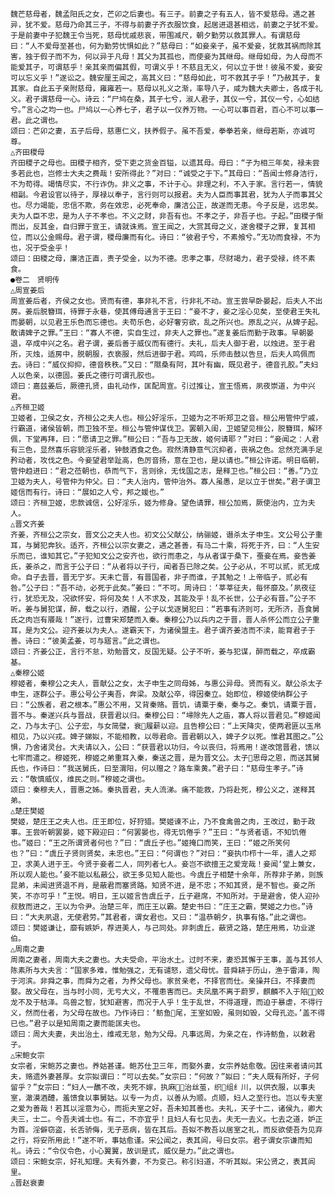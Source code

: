 <!-- { "loadSidebar": true } -->
    魏芒慈母者，魏孟阳氏之女，芒卯之后妻也。有三子。前妻之子有五人，皆不爱慈母。遇之甚异，犹不爱。慈母乃命其三子，不得与前妻子齐衣服饮食，起居进退甚相远，前妻之子犹不爱。于是前妻中子犯魏王令当死，慈母忧戚悲哀，带围减尺，朝夕勤劳以救其罪人。有谓慈母曰：“人不爱母至甚也，何为勤劳忧惧如此？”慈母曰：“如妾亲子，虽不爱妾，犹救其祸而除其害，独于假子而不为，何以异于凡母！其父为其孤也，而使妾为其继母。继母如母，为人母而不能爱其子，可谓慈乎！亲其亲而偏其假，可谓义乎！不慈且无义，何以立于世！彼虽不爱，妾安可以忘义乎！”遂讼之。魏安厘王闻之，高其义曰：“慈母如此，可不救其子乎！”乃赦其子，复其家。自此五子亲附慈母，雍雍若一。慈母以礼义之渐，率导八子，咸为魏大夫卿士，各成于礼义。君子谓慈母一心。诗云：“尸鸠在桑，其子七兮，淑人君子，其仪一兮，其仪一兮，心如结兮。”言心之均一也。尸鸠以一心养七子，君子以一仪养万物。一心可以事百君，百心不可以事一君。此之谓也。
    颂曰：芒卯之妻，五子后母，慈惠仁义，扶养假子。虽不吾爱，拳拳若亲，继母若斯，亦诚可尊。
    △齐田稷母
    齐田稷子之母也。田稷子相齐，受下吏之货金百镒，以遗其母。母曰：“子为相三年矣，禄未尝多若此也，岂修士大夫之费哉！安所得此？”对曰：“诚受之于下。”其母曰：“吾闻士修身洁行，不为苟得。竭情尽实，不行诈伪。非义之事，不计于心。非理之利，不入于家。言行若一，情貌相副。今君设官以待子，厚禄以奉子，言行则可以报君。夫为人臣而事其君，犹为人子而事其父也。尽力竭能，忠信不欺，务在效忠，必死奉命，廉洁公正，故遂而无患。今子反是，远忠矣。夫为人臣不忠，是为人子不孝也。不义之财，非吾有也。不孝之子，非吾子也。子起。”田稷子惭而出，反其金，自归罪于宣王，请就诛焉。宣王闻之，大赏其母之义，遂舍稷子之罪，复其相位，而以公金赐母。君子谓，稷母廉而有化。诗曰：“彼君子兮，不素飧兮。”无功而食禄，不为也，况于受金乎！
    颂曰：田稷之母，廉洁正直，责子受金，以为不德。忠孝之事，尽财竭力，君子受禄，终不素食。
    ●卷二　贤明传
    △周宣姜后
    周宣姜后者，齐侯之女也。贤而有德，事非礼不言，行非礼不动。宣王尝早卧晏起，后夫人不出房。姜后脱簪珥，待罪于永巷，使其傅母通言于王曰：“妾不才，妾之淫心见矣，至使君王失礼而晏朝，以见君王乐色而忘德也。夫苟乐色，必好奢穷欲，乱之所兴也。原乱之兴，从婢子起。敢请婢子之罪。”王曰：“寡人不德，实自生过，非夫人之罪也。”遂复姜后而勤于政事。早朝晏退，卒成中兴之名。君子谓，姜后善于威仪而有德行。夫礼，后夫人御于君，以烛进。至于君所，灭烛，适房中，脱朝服，衣亵服，然后进御于君。鸡鸣，乐师击鼓以告旦，后夫人鸣佩而去。诗曰：“威仪抑抑，德音秩秩。”又曰：“隰桑有阿，其叶有幽，既见君子，德音孔胶。”夫妇人以色亲，以德固。姜氏之德行可谓孔胶也。
    颂曰：嘉兹姜后，厥德孔贤，由礼动作，匡配周宣。引过推让，宣王悟焉，夙夜崇道，为中兴君。
    △齐桓卫姬
    卫姬者，卫侯之女，齐桓公之夫人也。桓公好淫乐，卫姬为之不听郑卫之音。桓公用管仲宁戚，行霸道，诸侯皆朝，而卫独不至。桓公与管仲谋伐卫。罢朝入闺，卫姬望见桓公，脱簪珥，解环佩，下堂再拜，曰：“愿请卫之罪。”桓公曰：“吾与卫无故，姬何请耶？”对曰：“妾闻之：人君有三色，显然喜乐容貌淫乐者，钟鼓酒食之色。寂然清静意气沉抑者，丧祸之色。忿然充满手足矜动者，攻伐之色。今妾望君举趾高，色厉音扬，意在卫也，是以请也。”桓公许诺。明日临朝，管仲趋进曰：“君之莅朝也，恭而气下，言则徐，无伐国之志，是释卫也。”桓公曰：“善。”乃立卫姬为夫人，号管仲为仲父。曰：“夫人治内，管仲治外。寡人虽愚，足以立于世矣。”君子谓卫姬信而有行。诗曰：“展如之人兮，邦之媛也。”
    颂曰：齐桓卫姬，忠款诚信，公好淫乐，姬为修身。望色请罪，桓公加焉，厥使治内，立为夫人。
    △晋文齐姜
    齐姜，齐桓公之宗女，晋文公之夫人也。初文公父献公，纳骊姬，谮杀太子申生。文公号公子重耳，与舅犯奔狄。适齐，齐桓公以宗女妻之，遇之甚善，有马二十乘，将死于齐，曰：“人生安乐而已，谁知其它。”子犯知文公之安齐也，欲行而患之，与从者谋于桑下，蚕妾在焉。妾告姜氏，姜杀之，而言于公子曰：“从者将以子行，闻者吾已除之矣。公子必从，不可以贰，贰无成命。自子去晋，晋无宁岁。天未亡晋，有晋国者，非子而谁，子其勉之！上帝临子，贰必有咎。”公子曰：“吾不动，必死于此矣。”姜曰：“不可。周诗曰：‘莘莘征夫，每怀靡及。’夙夜征行，犹恐无及，况欲怀安，将何及矣！人不求及，其能及乎！乱不长世，公子必有晋。”公子不听。姜与舅犯谋，醉，载之以行，酒醒，公子以戈逐舅犯曰：“若事有济则可，无所济，吾食舅氏之肉岂有餍哉！”遂行，过曹宋郑楚而入秦。秦穆公乃以兵内之于晋，晋人杀怀公而立公子重耳，是为文公。迎齐姜以为夫人。遂霸天下，为诸侯盟主。君子谓齐姜洁而不渎，能育君子于善。诗曰：“彼美孟姜，可与寤言。”此之谓也。
    颂曰：齐姜公正，言行不怠，劝勉晋文，反国无疑。公子不听，姜与犯谋，醉而载之，卒成霸基。
    △秦穆公姬
    穆姬者，秦穆公之夫人，晋献公之女，太子申生之同母姊，与惠公异母。贤而有义。献公杀太子申生，逐群公子。惠公号公子夷吾，奔梁。及献公卒，得因秦立。始即位，穆姬使纳群公子曰：“公族者，君之根本。”惠公不用，又背秦赂。晋饥，请粟于秦，秦与之。秦饥，请粟于晋，晋不与。秦遂兴兵与晋战，获晋君以归。秦穆公曰：“埽除先人之庙，寡人将以晋君见。”穆姬闻之，乃与太子、公子宏，与女简璧，衰履薪以迎。且告穆公曰：“上天降灾，使两君匪以玉帛相见，乃以兴戎。婢子娣姒，不能相教，以辱君命。晋君朝以入，婢子夕以死。惟君其图之。”公惧，乃舍诸灵台。大夫请以入，公曰：“获晋君以功归，今以丧归，将焉用！遂改馆晋君，馈以七牢而遣之。穆姬死，穆姬之弟重耳入秦，秦送之晋，是为晋文公。太子思母之恩，而送其舅氏也，作诗曰：“我送舅氏，曰至渭阳，何以赠之？路车乘黄。”君子曰：“慈母生孝子。”诗云：“敬慎威仪，维民之则。”穆姬之谓也。
    颂曰：秦穆夫人，晋惠之姊。秦执晋君，夫人流涕。痛不能救，乃将赴死，穆公义之，遂释其弟。
    △楚庄樊姬
    樊姬，楚庄王之夫人也。庄王即位，好狩猎。樊姬谏不止，乃不食禽兽之肉，王改过，勤于政事。王尝听朝罢晏，姬下殿迎曰：“何罢晏也，得无饥倦乎？”王曰：“与贤者语，不知饥倦也。”姬曰：“王之所谓贤者何也？”曰：“虞丘子也。”姬掩口而笑，王曰：“姬之所笑何也？”曰：“虞丘子贤则贤矣，未忠也。”王曰：“何谓也？”对曰：“妾执巾栉十一年，遣人之郑卫，求美人进于王。今贤于妾者二人，同列者七人。妾岂不欲擅王之爱宠哉！妾闻‘堂上兼女，所以观人能也。’妾不能以私蔽公，欲王多见知人能也。今虞丘子相楚十余年，所荐非子弟，则族昆弟，未闻进贤退不肖，是蔽君而塞贤路。知贤不进，是不忠；不知其贤，是不智也。妾之所笑，不亦可乎！”王悦。明日，王以姬言告虞丘子，丘子避席，不知所对。于是避舍，使人迎孙叔敖而进之，王以为令尹。治楚三年，而庄王以霸。楚史书曰：“庄王之霸，樊姬之力也。”诗曰：“大夫夙退，无使君劳。”其君者，谓女君也。又曰：“温恭朝夕，执事有恪。”此之谓也。
    颂曰：樊姬谦让，靡有嫉妒，荐进美人，与己同处。非刺虞丘，蔽贤之路，楚庄用焉，功业遂伯。
    △周南之妻
    周南之妻者，周南大夫之妻也。大夫受命，平治水土。过时不来，妻恐其懈于王事，盖与其邻人陈素所与大夫言：“国家多难，惟勉强之，无有谴怒，遗父母忧。昔舜耕于历山，渔于雷泽，陶于河滨。非舜之事，而舜为之者，为养父母也。家贫亲老，不择官而仕。亲操井臼，不择妻而娶。故父母在，当与时小同，无亏大义，不罹患害而已。夫凤凰不离于蔚罗，麒麟不入于陷，蛟龙不及于枯泽。鸟兽之智，犹知避害，而况于人乎！生于乱世，不得道理，而迫于暴虐，不得行义，然而仕者，为父母在故也。乃作诗曰：‘鲂鱼尾，王室如毁，虽则如毁，父母孔迩。’盖不得已也。”君子以是知周南之妻而能匡夫也。
    颂曰：周大夫妻，夫出治土，维戒无怠，勉为父母。凡事远周，为亲之在，作诗鲂鱼，以敕君子。
    △宋鲍女宗
    女宗者，宋鲍苏之妻也。养姑甚谨。鲍苏仕卫三年，而娶外妻，女宗养姑愈敬。因往来者请问其夫，赂遗外妻甚厚。女宗姒谓曰：“可以去矣。”女宗曰：“何故？”姒曰：“夫人既有所好，子何留乎？”女宗曰：“妇人一醮不改，夫死不嫁，执麻，治丝茧，织组纟川，以供衣服，以事夫室，澈漠酒醴，羞馈食以事舅姑。以专一为贞，以善从为顺。贞顺，妇人之至行也。岂以专夫室之爱为善哉！若其以淫意为心，而扼夫室之好，吾未知其善也。夫礼，天子十二，诸侯九，卿大夫三，士二。今吾夫诚士也。有二，不亦宜乎！且妇人有七见去。夫无一去义。七去之道，妒正为首。淫僻窃盗，长舌骄侮，无子恶病，皆在其后。吾姒不教吾以居室之礼，而反欲使吾为见弃之行，将安所用此！”遂不听，事姑愈谨。宋公闻之，表其闾，号曰女宗。君子谓女宗谦而知礼。诗云：“令仪令色，小心翼翼，故训是式，威仪是力。”此之谓也。
    颂曰：宋鲍女宗，好礼知理。夫有外妻，不为变己。称引妇道，不听其姒。宋公贤之，表其闾里。
    △晋赵衰妻
